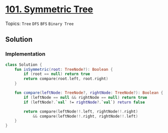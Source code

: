 # [101. Symmetric Tree](https://leetcode.com/problems/symmetric-tree)

Topics: `Tree` `DFS` `BFS` `Binary Tree`

## Solution

### Implementation

```kotlin
class Solution {
    fun isSymmetric(root: TreeNode?): Boolean {
        if (root == null) return true
        return compare(root.left, root.right)
    }

    fun compare(leftNode: TreeNode?, rightNode: TreeNode?): Boolean {
        if (leftNode == null && rightNode == null) return true
        if (leftNode?.`val` != rightNode?.`val`) return false

        return compare(leftNode!!.left, rightNode!!.right) 
            && compare(leftNode!!.right, rightNode!!.left)
    }
}
```
